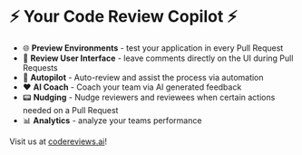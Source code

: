 # :zap: Your Code Review Copilot :zap:

- :globe_with_meridians: **Preview Environments** - test your application in every Pull Request
- :speech_balloon: **Review User Interface** - leave comments directly on the UI during Pull Requests
- :robot: **Autopilot** - Auto-review and assist the process via automation
- :heart: **AI Coach** - Coach your team via AI generated feedback
- :pager: **Nudging** - Nudge reviewers and reviewees when certain actions needed on a Pull Request
- :bar_chart: **Analytics** - analyze your teams performance 

Visit us at [codereviews.ai](https://codereviews.ai)!

